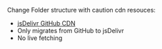 Change Folder structure with caution
cdn resouces:
- [jsDelivr GitHub CDN](https://www.jsdelivr.com/github)
- Only migrates from GitHub to jsDelivr
-  No live fetching
